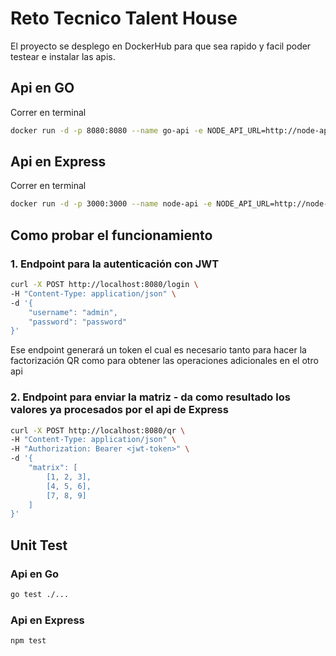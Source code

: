 # Reto Tecnico Talent House

El proyecto se desplego en DockerHub para que sea rapido y facil poder testear e instalar las apis.

## Api en GO 
Correr en terminal
```bash
docker run -d -p 8080:8080 --name go-api -e NODE_API_URL=http://node-api:3000 franyy/talent-house-go-api:latest
```

## Api en Express
Correr en terminal
```bash
docker run -d -p 3000:3000 --name node-api -e NODE_API_URL=http://node-api:3000 franyy/talent-house-node-api:latest
```

## Como probar el funcionamiento
### 1. Endpoint para la autenticación con JWT
```bash
curl -X POST http://localhost:8080/login \
-H "Content-Type: application/json" \
-d '{
    "username": "admin",
    "password": "password"
}'
```
Ese endpoint generará un token el cual es necesario tanto para hacer la factorización QR como para obtener las operaciones adicionales en el otro api

### 2. Endpoint para enviar la matriz - da como resultado los valores ya procesados por el api de Express

```bash
curl -X POST http://localhost:8080/qr \
-H "Content-Type: application/json" \
-H "Authorization: Bearer <jwt-token>" \
-d '{
    "matrix": [
        [1, 2, 3],
        [4, 5, 6],
        [7, 8, 9]
    ]
}'
```

## Unit Test
### Api en Go
```bash
go test ./...
```
### Api en Express
```bash
npm test
```
